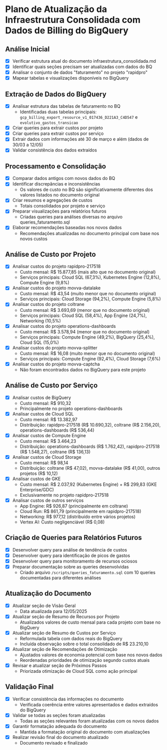 # Plano de Atualização da Infraestrutura Consolidada com Dados de Billing do BigQuery

## Análise Inicial

- [x] Verificar estrutura atual do documento infraestrutura_consolidada.md
- [x] Identificar quais seções precisam ser atualizadas com dados do BQ
- [x] Analisar o conjunto de dados "faturamento" no projeto "rapidpro"
- [x] Mapear tabelas e visualizações disponíveis no BigQuery

## Extração de Dados do BigQuery

- [x] Analisar estrutura das tabelas de faturamento no BQ
  - Identificadas duas tabelas principais: `gcp_billing_export_resource_v1_017436_D221A3_C4D547` e `evolutivo_gastos_transicao`
- [x] Criar queries para extrair custos por projeto
- [x] Criar queries para extrair custos por serviço
- [x] Extrair dados com informações até 30 de março e além (dados de 30/03 a 12/05)
- [x] Validar consistência dos dados extraídos

## Processamento e Consolidação

- [x] Comparar dados antigos com novos dados do BQ
- [x] Identificar discrepâncias e inconsistências
  - Os valores de custo no BQ são significativamente diferentes dos valores listados no documento original
- [x] Criar resumos e agregações de custos
  - Totais consolidados por projeto e serviço
- [x] Preparar visualizações para relatórios futuros
  - Criadas queries para análises diversas no arquivo queries_faturamento.sql
- [x] Elaborar recomendações baseadas nos novos dados
  - Recomendações atualizadas no documento principal com base nos novos custos

## Análise de Custo por Projeto

- [x] Analisar custos do projeto rapidpro-217518
  - Custo mensal: R$ 15.877,85 (mais alto que no documento original)
  - Serviços principais: Cloud SQL (67,3%), Kubernetes Engine (12,8%), Compute Engine (9,8%)
- [x] Analisar custos do projeto movva-datalake
  - Custo mensal: R$ 43,54 (muito menor que no documento original)
  - Serviços principais: Cloud Storage (94,2%), Compute Engine (5,8%)
- [x] Analisar custos do projeto coltrane
  - Custo mensal: R$ 3.693,69 (menor que no documento original)
  - Serviços principais: Cloud SQL (58,4%), App Engine (24,7%), Networking (10,5%)
- [x] Analisar custos do projeto operations-dashboards
  - Custo mensal: R$ 3.578,94 (menor que no documento original)
  - Serviços principais: Compute Engine (49,2%), BigQuery (25,4%), Cloud SQL (15,0%)
- [x] Analisar custos do projeto movva-splitter
  - Custo mensal: R$ 16,08 (muito menor que no documento original)
  - Serviços principais: Compute Engine (92,4%), Cloud Storage (7,6%)
- [x] Analisar custos do projeto movva-captcha
  - Não foram encontrados dados no BigQuery para este projeto

## Análise de Custo por Serviço

- [x] Analisar custos de BigQuery
  - Custo mensal: R$ 910,32
  - Principalmente no projeto operations-dashboards
- [x] Analisar custos de Cloud SQL
  - Custo mensal: R$ 13.382,97
  - Distribuição: rapidpro-217518 (R$ 10.690,32), coltrane (R$ 2.156,20), operations-dashboards (R$ 536,44)
- [x] Analisar custos de Compute Engine
  - Custo mensal: R$ 3.464,23
  - Distribuição: operations-dashboards (R$ 1.762,42), rapidpro-217518 (R$ 1.548,27), coltrane (R$ 136,13)
- [x] Analisar custos de Cloud Storage
  - Custo mensal: R$ 98,14
  - Distribuição: coltrane (R$ 47,02), movva-datalake (R$ 41,00), outros projetos (R$ 10,12)
- [x] Analisar custos de GKE
  - Custo mensal: R$ 2.037,92 (Kubernetes Engine) + R$ 299,83 (GKE Enterprise/GDC)
  - Exclusivamente no projeto rapidpro-217518
- [x] Analisar custos de outros serviços
  - App Engine: R$ 926,87 (principalmente em coltrane)
  - Cloud Run: R$ 861,79 (principalmente em rapidpro-217518)
  - Networking: R$ 977,12 (distribuído entre vários projetos)
  - Vertex AI: Custo negligenciável (R$ 0,08)

## Criação de Queries para Relatórios Futuros

- [x] Desenvolver query para análise de tendência de custos
- [x] Desenvolver query para identificação de picos de gastos
- [x] Desenvolver query para monitoramento de recursos ociosos
- [x] Preparar documentação sobre as queries desenvolvidas
  - Criado arquivo `/scripts/queries_faturamento.sql` com 10 queries documentadas para diferentes análises

## Atualização do Documento

- [x] Atualizar seção de Visão Geral
  - Data atualizada para 12/05/2025
- [x] Atualizar seção de Resumo de Recursos por Projeto
  - Atualizados valores de custo mensal para cada projeto com base no BigQuery
- [x] Atualizar seção de Resumo de Custos por Serviço
  - Reformulada tabela com dados reais do BigQuery
  - Incluída observação sobre o total consolidado de R$ 23.210,10
- [x] Atualizar seção de Recomendações de Otimização
  - Ajustados valores de economia potencial com base nos novos dados
  - Reordenadas prioridades de otimização segundo custos atuais
- [x] Revisar e atualizar seção de Próximos Passos
  - Priorizada otimização de Cloud SQL como ação principal

## Validação Final

- [x] Verificar consistência das informações no documento
  - Verificada coerência entre valores apresentados e dados extraídos do BigQuery
- [x] Validar se todas as seções foram atualizadas
  - Todas as seções relevantes foram atualizadas com os novos dados
- [x] Garantir formatação adequada do documento
  - Mantida a formatação original do documento com atualizações
- [x] Realizar revisão final do documento atualizado
  - Documento revisado e finalizado
